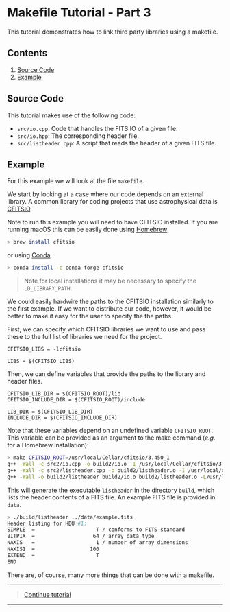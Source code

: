 # Makefile Tutorial - Part 3

This tutorial demonstrates how to link third party libraries using a makefile.

## Contents

1. [Source Code](#Source-Code)
1. [Example](#Example)

## Source Code

This tutorial makes use of the following code:

- `src/io.cpp`: Code that handles the FITS IO of a given file.
- `src/io.hpp`: The corresponding header file.
- `src/listheader.cpp`: A script that reads the header of a given FITS file.

## Example

For this example we will look at the file `makefile`.

We start by looking at a case where our code depends on an external library. A common library for coding projects that use astrophysical data is [CFITSIO](https://heasarc.gsfc.nasa.gov/fitsio/).

Note to run this example you will need to have CFITSIO installed. If you are running macOS this can be easily done using [Homebrew](https://brew.sh/)

```bash
> brew install cfitsio
```

or using [Conda](https://docs.conda.io/en/latest/).

```bash
> conda install -c conda-forge cfitsio
```

> Note for local installations it may be necessary to specify the `LD_LIBRARY_PATH`.

We could easily hardwire the paths to the CFITSIO installation similarly to the first example. If we want to distribute our code, however, it would be better to make it easy for the user to specify the the paths.

First, we can specify which CFITSIO libraries we want to use and pass these to the full list of libraries we need for the project.

```make
CFITSIO_LIBS = -lcfitsio

LIBS = $(CFITSIO_LIBS)
```

Then, we can define variables that provide the paths to the library and header files.

```make
CFITSIO_LIB_DIR = $(CFITSIO_ROOT)/lib
CFITSIO_INCLUDE_DIR = $(CFITSIO_ROOT)/include

LIB_DIR = $(CFITSIO_LIB_DIR)
INCLUDE_DIR = $(CFITSIO_INCLUDE_DIR)
```

Note that these variables depend on an undefined variable `CFITSIO_ROOT`. This variable can be provided as an argument to the make command (*e.g.* for a Homebrew installation):

```bash
> make CFITSIO_ROOT=/usr/local/Cellar/cfitsio/3.450_1
g++ -Wall -c src2/io.cpp -o build2/io.o -I /usr/local/Cellar/cfitsio/3.450_1/include
g++ -Wall -c src2/listheader.cpp -o build2/listheader.o -I /usr/local/Cellar/cfitsio/3.450_1/include
g++ -Wall -o build2/listheader build2/io.o build2/listheader.o -L/usr/local/Cellar/cfitsio/3.450_1/lib -lcfitsio
```

This will generate the executable `listheader` in the directory `build`, which lists the header contents of a FITS file. An example FITS file is provided in `data`.

```bash
> ./build/listheader ../data/example.fits
Header listing for HDU #1:
SIMPLE  =                    T / conforms to FITS standard
BITPIX  =                   64 / array data type
NAXIS   =                    1 / number of array dimensions
NAXIS1  =                  100
EXTEND  =                    T
END

```

There are, of course, many more things that can be done with a makefile.

---

> [Continue tutorial](../cmake-part1)

---
